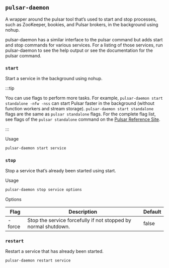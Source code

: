 ## `pulsar-daemon`

A wrapper around the pulsar tool that’s used to start and stop processes, such as ZooKeeper, bookies, and Pulsar brokers, in the background using nohup.

pulsar-daemon has a similar interface to the pulsar command but adds start and stop commands for various services. For a listing of those services, run pulsar-daemon to see the help output or see the documentation for the pulsar command.

### `start`
Start a service in the background using nohup.

:::tip

You can use flags to perform more tasks. For example, `pulsar-daemon start standalone -nfw -nss` can start Pulsar faster in the background (without function workers and stream storage). `pulsar-daemon start standalone` flags are the same as `pulsar standalone` flags. For the complete flag list, see flags of the `pulsar standalone` command on the [Pulsar Reference Site](https://pulsar.apache.org/reference).

:::

Usage

```bash
pulsar-daemon start service
```

### `stop`
Stop a service that’s already been started using start.

Usage

```bash
pulsar-daemon stop service options
```

Options

|Flag|Description|Default|
|---|---|---|
|-force|Stop the service forcefully if not stopped by normal shutdown.|false|

### `restart`
Restart a service that has already been started.

```bash
pulsar-daemon restart service
```
